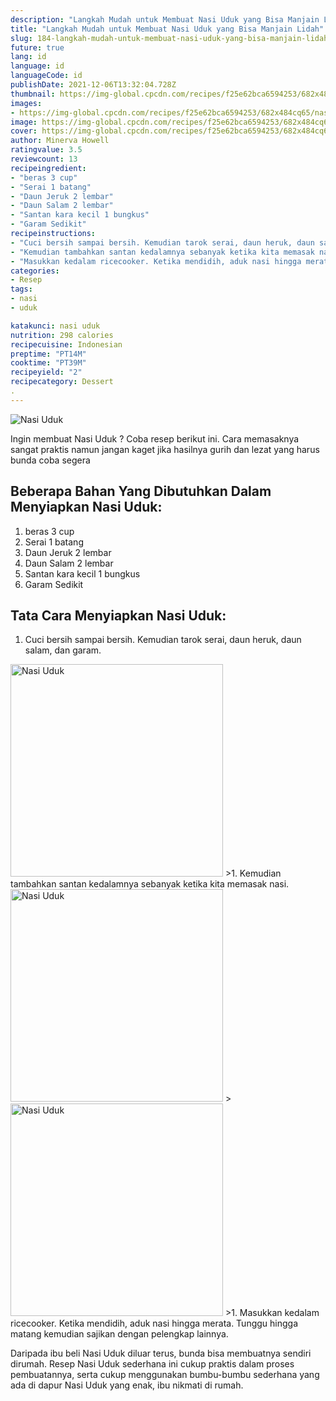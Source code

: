 ```yaml
---
description: "Langkah Mudah untuk Membuat Nasi Uduk yang Bisa Manjain Lidah"
title: "Langkah Mudah untuk Membuat Nasi Uduk yang Bisa Manjain Lidah"
slug: 184-langkah-mudah-untuk-membuat-nasi-uduk-yang-bisa-manjain-lidah
future: true
lang: id
language: id
languageCode: id
publishDate: 2021-12-06T13:32:04.728Z 
thumbnail: https://img-global.cpcdn.com/recipes/f25e62bca6594253/682x484cq65/nasi-uduk-foto-resep-utama.png
images:
- https://img-global.cpcdn.com/recipes/f25e62bca6594253/682x484cq65/nasi-uduk-foto-resep-utama.png
image: https://img-global.cpcdn.com/recipes/f25e62bca6594253/682x484cq65/nasi-uduk-foto-resep-utama.png
cover: https://img-global.cpcdn.com/recipes/f25e62bca6594253/682x484cq65/nasi-uduk-foto-resep-utama.png
author: Minerva Howell
ratingvalue: 3.5
reviewcount: 13
recipeingredient:
- "beras 3 cup"
- "Serai 1 batang"
- "Daun Jeruk 2 lembar"
- "Daun Salam 2 lembar"
- "Santan kara kecil 1 bungkus"
- "Garam Sedikit"
recipeinstructions:
- "Cuci bersih sampai bersih. Kemudian tarok serai, daun heruk, daun salam, dan garam."
- "Kemudian tambahkan santan kedalamnya sebanyak ketika kita memasak nasi."
- "Masukkan kedalam ricecooker. Ketika mendidih, aduk nasi hingga merata. Tunggu hingga matang kemudian sajikan dengan pelengkap lainnya."
categories:
- Resep
tags:
- nasi
- uduk

katakunci: nasi uduk 
nutrition: 298 calories
recipecuisine: Indonesian
preptime: "PT14M"
cooktime: "PT39M"
recipeyield: "2"
recipecategory: Dessert
. 
---
```



![Nasi Uduk](https://img-global.cpcdn.com/recipes/f25e62bca6594253/682x484cq65/nasi-uduk-foto-resep-utama.png)

Ingin membuat Nasi Uduk ? Coba resep berikut ini. Cara memasaknya sangat praktis namun jangan kaget jika hasilnya gurih dan lezat yang harus bunda coba segera

<!--inarticleads1-->

## Beberapa Bahan Yang Dibutuhkan Dalam Menyiapkan Nasi Uduk:

1. beras 3 cup
1. Serai 1 batang
1. Daun Jeruk 2 lembar
1. Daun Salam 2 lembar
1. Santan kara kecil 1 bungkus
1. Garam Sedikit



<!--inarticleads2-->

## Tata Cara Menyiapkan Nasi Uduk:

1. Cuci bersih sampai bersih. Kemudian tarok serai, daun heruk, daun salam, dan garam.
<img class="lazyload" data-src="https://img-global.cpcdn.com/steps/7362005db8b21391/160x128cq70/nasi-uduk-langkah-memasak-1-foto.png" alt="Nasi Uduk" width="340" height="340">
>1. Kemudian tambahkan santan kedalamnya sebanyak ketika kita memasak nasi.
<img class="lazyload" data-src="https://img-global.cpcdn.com/steps/1a4e282220c8213b/160x128cq70/nasi-uduk-langkah-memasak-2-foto.png" alt="Nasi Uduk" width="340" height="340">
><img class="lazyload" data-src="https://img-global.cpcdn.com/steps/c8aab3fa042b79f2/160x128cq70/nasi-uduk-langkah-memasak-2-foto.png" alt="Nasi Uduk" width="340" height="340">
>1. Masukkan kedalam ricecooker. Ketika mendidih, aduk nasi hingga merata. Tunggu hingga matang kemudian sajikan dengan pelengkap lainnya.




Daripada ibu beli  Nasi Uduk  diluar terus, bunda  bisa membuatnya sendiri dirumah. Resep  Nasi Uduk  sederhana ini cukup praktis dalam proses pembuatannya, serta cukup menggunakan bumbu-bumbu sederhana yang ada di dapur  Nasi Uduk  yang enak, ibu nikmati di rumah.
